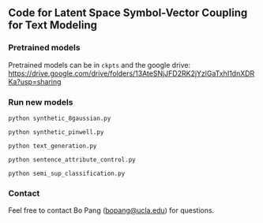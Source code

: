 ## Code for Latent Space Symbol-Vector Coupling for Text Modeling


### Pretrained models
 Pretrained models can be in ```ckpts``` and the google drive: https://drive.google.com/drive/folders/13AteSNjJFD2RK2jYzlGaTxhI1dnXDRKa?usp=sharing
 
 
### Run new models
```
python synthetic_8gaussian.py

python synthetic_pinwell.py

python text_generation.py

python sentence_attribute_control.py

python semi_sup_classification.py
```

### Contact
Feel free to contact Bo Pang (bopang@ucla.edu) for questions.

